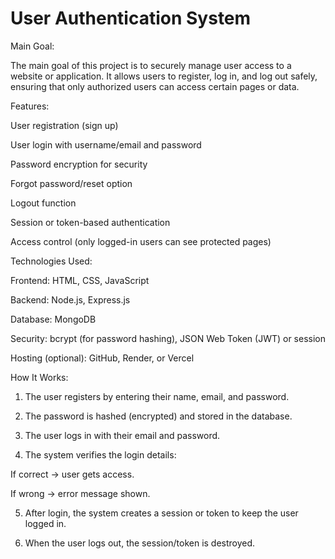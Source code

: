 # User Authentication System

Main Goal:

The main goal of this project is to securely manage user access to a website or application.
It allows users to register, log in, and log out safely, ensuring that only authorized users can access certain pages or data.




 Features:

User registration (sign up)

User login with username/email and password

Password encryption for security

Forgot password/reset option

Logout function

Session or token-based authentication

Access control (only logged-in users can see protected pages)





 Technologies Used:

Frontend: HTML, CSS, JavaScript

Backend: Node.js, Express.js

Database: MongoDB

Security: bcrypt (for password hashing), JSON Web Token (JWT) or session

Hosting (optional): GitHub, Render, or Vercel





 How It Works:

1. The user registers by entering their name, email, and password.


2. The password is hashed (encrypted) and stored in the database.


3. The user logs in with their email and password.


4. The system verifies the login details:

If correct → user gets access.

If wrong → error message shown.



5. After login, the system creates a session or token to keep the user logged in.


6. When the user logs out, the session/token is destroyed.

